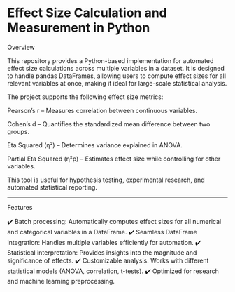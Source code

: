 # Effect Size Calculation and Measurement in Python

Overview

This repository provides a Python-based implementation for automated effect size calculations across multiple variables in a dataset. It is designed to handle pandas DataFrames, allowing users to compute effect sizes for all relevant variables at once, making it ideal for large-scale statistical analysis.

The project supports the following effect size metrics:

Pearson’s r – Measures correlation between continuous variables.

Cohen’s d – Quantifies the standardized mean difference between two groups.

Eta Squared (η²) – Determines variance explained in ANOVA.

Partial Eta Squared (η²p) – Estimates effect size while controlling for other variables.


This tool is useful for hypothesis testing, experimental research, and automated statistical reporting.


---

Features

✔️ Batch processing: Automatically computes effect sizes for all numerical and categorical variables in a DataFrame.
✔️ Seamless DataFrame integration: Handles multiple variables efficiently for automation.
✔️ Statistical interpretation: Provides insights into the magnitude and significance of effects.
✔️ Customizable analysis: Works with different statistical models (ANOVA, correlation, t-tests).
✔️ Optimized for research and machine learning preprocessing.
